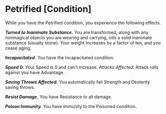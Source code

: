 # Petrified [Condition]

While you have the Petrified condition, you experience the following effects.

**_Turned to Inanimate Substance._** You are transformed, along with any nonmagical objects you are wearing and carrying, into a solid inanimate substance (usually stone). Your weight increases by a factor of ten, and you cease aging.

**_Incapacitated._** You have the Incapacitated condition.

**_Speed 0._** Your Speed is 0 and can't increase. *Attacks Affected.* Attack rolls against you have Advantage.

**_Saving Throws Affected._** You automatically fail Strength and Dexterity saving throws.

**_Resist Damage._** You have Resistance to all damage.

**_Poison Immunity._** You have Immunity to the Poisoned condition.